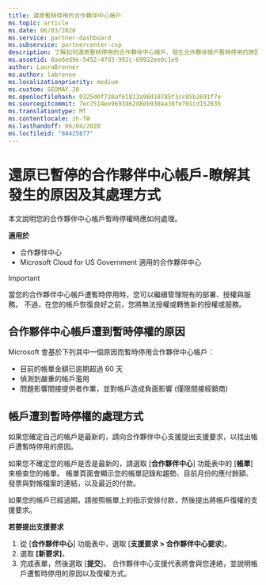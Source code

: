```yaml
---
title: 還原暫時停用的合作夥伴中心帳戶
ms.topic: article
ms.date: 06/03/2020
ms.service: partner-dashboard
ms.subservice: partnercenter-csp
description: 了解如何還原暫時停用的合作夥伴中心帳戶、發生合作夥伴帳戶暫時停用的原因，以及暫時停用期間能如何使用帳戶。
ms.assetid: 0ae6ed9e-5452-47d3-992c-69922ee0c1e9
author: LauraBrenner
ms.author: labrenne
ms.localizationpriority: medium
ms.custom: SEOMAY.20
ms.openlocfilehash: 0325d0f720af61813a98d18785f3cc05b2691f7e
ms.sourcegitcommit: 7ec7514ee9693d62d8eb930aa38fe701cd152835
ms.translationtype: MT
ms.contentlocale: zh-TW
ms.lasthandoff: 06/04/2020
ms.locfileid: "84425877"
---
```

# <a name="restore-a-suspended-partner-center-account---learn-why-it-happens-and-what-to-do-about-it"></a>還原已暫停的合作夥伴中心帳戶-瞭解其發生的原因及其處理方式

本文說明您的合作夥伴中心帳戶暫時停權時應如何處理。

**適用於**

-  合作夥伴中心
-  Microsoft Cloud for US Government 適用的合作夥伴中心


> [!IMPORTANT]  
> 當您的合作夥伴中心帳戶遭暫時停用時，您可以繼續管理現有的部署、授權與服務。 不過，在您的帳戶恢復良好之前，您將無法授權或轉售新的授權或服務。

## <a name="why-partner-center-accounts-are-suspended"></a>合作夥伴中心帳戶遭到暫時停權的原因

Microsoft 會基於下列其中一個原因而暫時停用合作夥伴中心帳戶：

- 目前的帳單金額已逾期超過 60 天 
- 偵測到嚴重的帳戶濫用
- 問題影響間接提供者作業，並對帳戶造成負面影響 (僅限間接經銷商)

## <a name="what-to-do-if-your-account-is-suspended"></a>帳戶遭到暫時停權的處理方式

如果您確定自己的帳戶是最新的，請向合作夥伴中心支援提出支援要求，以找出帳戶遭暫時停用的原因。 

如果您不確定您的帳戶是否是最新的，請選取 [**合作夥伴中心**] 功能表中的 [**帳單**] 來檢查您的帳單。 帳單頁面會顯示您的帳單記錄和趨勢、目前月份的應付餘額、發票與對帳檔案的連結，以及最近的付款。

如果您的帳戶已經過期，請按照帳單上的指示安排付款，然後提出將帳戶復權的支援要求。 

**若要提出支援要求**

1.  從 [**合作夥伴中心**] 功能表中，選取 [**支援要求 > 合作夥伴中心要求**]。
2.  選取 **\[新要求\]**。 
3.  完成表單，然後選取 [**提交**]。 合作夥伴中心支援代表將會與您連絡，並說明帳戶遭暫時停用的原因以及復權方式。



